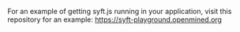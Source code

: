 For an example of getting syft.js running in your application, visit this repository for an example: https://syft-playground.openmined.org
